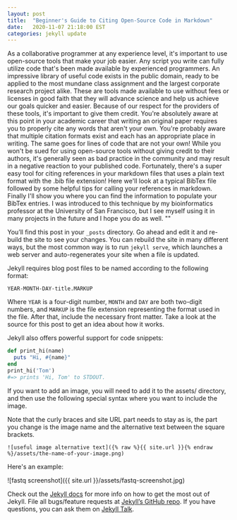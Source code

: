 ```yaml
---
layout: post
title:  "Beginner's Guide to Citing Open-Source Code in Markdown"
date:   2020-11-07 21:18:00 EST
categories: jekyll update
---
```

As a collaborative programmer at any experience level, it's important to use open-source tools that make your job easier.
Any script you write can fully utilize code that's been made available by experienced programmers.
An impressive library of useful code exists in the public domain, ready to be applied to the most mundane class assignment and the largest corporate research project alike.
These are tools made available to use without fees or licenses in good faith that they will advance science and help us achieve our goals quicker and easier.
Because of our respect for the providers of these tools, it's important to give them credit.
You're absolutely aware at this point in your academic career that writing an original paper requires you to properly cite any words that aren't your own.
You're probably aware that multiple citation formats exist and each has an appropriate place in writing.
The same goes for lines of code that are not your own!
While you won't be sued for using open-source tools without giving credit to their authors, it's generally seen as bad practice in the community and may result in a negative reaction to your published code.
Fortunately, there's a super easy tool for citing references in your markdown files that uses a plain text format with the .bib file extension!
Here we'll look at a typical BibTex file followed by some helpful tips for calling your references in markdown. Finally I'll show you where you can find the information to populate your BibTex entries.
I was introduced to this technique by my bioinformatics professor at the University of San Francisco, but I see myself using it in many projects in the future and I hope you do as well.
""  


You’ll find this post in your `_posts` directory. Go ahead and edit it and re-build the site to see your changes. You can rebuild the site in many different ways, but the most common way is to run `jekyll serve`, which launches a web server and auto-regenerates your site when a file is updated.

Jekyll requires blog post files to be named according to the following format:

`YEAR-MONTH-DAY-title.MARKUP`

Where `YEAR` is a four-digit number, `MONTH` and `DAY` are both two-digit numbers, and `MARKUP` is the file extension representing the format used in the file. After that, include the necessary front matter. Take a look at the source for this post to get an idea about how it works.

Jekyll also offers powerful support for code snippets:

```ruby
def print_hi(name)
  puts "Hi, #{name}"
end
print_hi('Tom')
#=> prints 'Hi, Tom' to STDOUT.
```

If you want to add an image, you will need to add it to the assets/ directory, and then use the following special syntax where you want to include the image.

Note that the curly braces and site URL part needs to stay as is, the part you change is the image name and the alternative text between the square brackets.

```
![useful image alternative text]({% raw %}{{ site.url }}{% endraw %}/assets/the-name-of-your-image.png)
```

Here's an example:

![fastq screenshot]({{ site.url }}/assets/fastq-screenshot.jpg)

Check out the [Jekyll docs][jekyll-docs] for more info on how to get the most out of Jekyll. File all bugs/feature requests at [Jekyll’s GitHub repo][jekyll-gh]. If you have questions, you can ask them on [Jekyll Talk][jekyll-talk].

[jekyll-docs]: https://jekyllrb.com/docs/home
[jekyll-gh]:   https://github.com/jekyll/jekyll
[jekyll-talk]: https://talk.jekyllrb.com/
